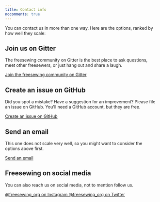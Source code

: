 ```yaml
---
title: Contact info
nocomments: true
---
```

You can contact us in more than one way. Here are the options, 
ranked by how well they scale:

## Join us on Gitter
The freesewing community on Gitter is the best place to ask questions, 
meet other freesewers, or just hang out and share a laugh.

<a href='https://gitter.im/freesewing/freesewing' class='btn primary px-4'>
    <i class="fa fa-comments" aria-hidden="true"></i> 
    Join the freesewing community on Gitter
</a>

## Create an issue on GitHub

Did you spot a mistake? Have a suggestion for an improvement?
Please file an issue on GitHub. You'll need a GitHub account, but they are free.

<a href='https://github.com/freesewing/site/issues/new' class='btn px-4'>
    <i class="fa fa-github" aria-hidden="true"></i>
    Create an issue on GitHub
</a>

## Send an email

This one does not scale very well, so you might want to consider the options above first.

<a href='mailto:joost@decock.org?subject=Freesewing' class='btn px-4'>
    <i class="fa fa-envelope-o" aria-hidden="true"></i>
    Send an email
</a>

## Freesewing on social media

You can also reach us on social media, not to mention follow us.

<a href='https://www.instagram.com/freesewing_org/' class='btn accent px-4 mb-2'>
    @freesewing_org on Instagram
</a>
<a href='https://twitter.com/intent/follow?screen_name=freesewing_org' class='btn info px-4 mb-2'>
    @freesewing_org on Twitter
</a>

